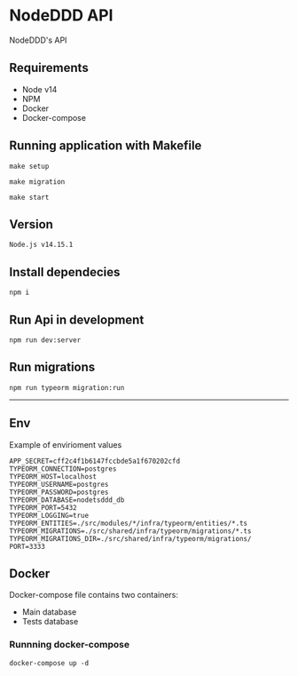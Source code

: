 # NodeDDD API

NodeDDD's API

## Requirements

- Node v14
- NPM
- Docker
- Docker-compose

## Running application with Makefile

```
make setup

make migration

make start
```

## Version

    Node.js v14.15.1

## Install dependecies

    npm i

## Run Api in development

    npm run dev:server

## Run migrations

    npm run typeorm migration:run

---

## Env

Example of envirioment values

```
APP_SECRET=cff2c4f1b6147fccbde5a1f670202cfd
TYPEORM_CONNECTION=postgres
TYPEORM_HOST=localhost
TYPEORM_USERNAME=postgres
TYPEORM_PASSWORD=postgres
TYPEORM_DATABASE=nodetsddd_db
TYPEORM_PORT=5432
TYPEORM_LOGGING=true
TYPEORM_ENTITIES=./src/modules/*/infra/typeorm/entities/*.ts
TYPEORM_MIGRATIONS=./src/shared/infra/typeorm/migrations/*.ts
TYPEORM_MIGRATIONS_DIR=./src/shared/infra/typeorm/migrations/
PORT=3333
```

## Docker

Docker-compose file contains two containers:

- Main database
- Tests database

### Runnning docker-compose

    docker-compose up -d
